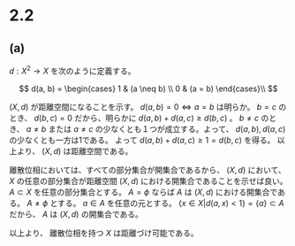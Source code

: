 # 2.2

## (a)

$d: X^2 \to X$ を次のように定義する。

$$
d(a, b) = \begin{cases}
1 & (a \neq b) \\
0 & (a = b)
\end{cases}\\
$$

$(X, d)$ が距離空間になることを示す。
$d(a, b) = 0 \iff a = b$ は明らか。
$b=c$ のとき、 $d(b, c) = 0$ だから、明らかに
$d(a, b) + d(a, c) \geq d(b, c)$ 。
$b\neq c$ のとき、 $a\neq b$ または $a\neq c$ の少なくとも１つが成立する。よって、 $d(a, b), d(a, c)$ の少なくとも一方は1である。
よって $d(a, b)+d(a, c) \geq 1 = d(b, c)$ を得る。
以上より、 $(X, d)$ は距離空間である。

離散位相においては、すべての部分集合が開集合であるから、 $(X, d)$ において、 $X$ の任意の部分集合が距離空間 $(X, d)$ における開集合であることを示せば良い。 $A \subset X$ を任意の部分集合とする。
$A=\phi$ ならば $A$ は $(X, d)$ における開集合である。
$A\neq\phi$ とする。 $a \in A$ を任意の元とする。
$\lbrace x\in X | d(a, x) < 1 \rbrace= \lbrace a\rbrace \subset A$ だから、 $A$ は $(X, d)$ の開集合である。

以上より、 離散位相を持つ $X$ は距離づけ可能である。
